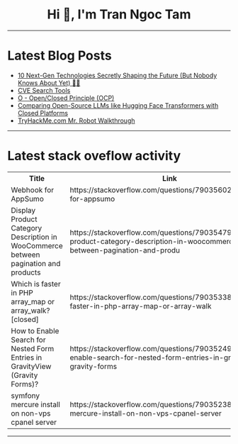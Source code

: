 <h1 align="center">Hi 👋, I'm Tran Ngoc Tam</h1>

---

# Latest Blog Posts 
<!-- BLOG-POST-LIST:START -->
- [10 Next-Gen Technologies Secretly Shaping the Future &lpar;But Nobody Knows About Yet&rpar; 🚀🔬](https://dev.to/lokesh_singh/10-next-gen-technologies-secretly-shaping-the-future-but-nobody-knows-about-yet-2719)
- [CVE Search Tools](https://dev.to/ugo/cve-search-tools-44oe)
- [O - Open/Closed Principle &lpar;OCP&rpar;](https://dev.to/nozibul_islam_113b1d5334f/o-openclosed-principle-ocp-g3l)
- [Comparing Open-Source LLMs like Hugging Face Transformers with Closed Platforms](https://dev.to/kafkaflow/comparing-open-source-llms-like-hugging-face-transformers-with-closed-platforms-54fc)
- [TryHackMe.com Mr. Robot Walkthrough](https://dev.to/hax/tryhackmecom-mr-robot-walkthrough-2bdm)
<!-- BLOG-POST-LIST:END -->

---

# Latest stack oveflow activity
<table>
  <tr><th>Title</th><th>Link</th></tr>
  <!-- STACKOVERFLOW:START --><tr><td>Webhook for AppSumo</td><td>https://stackoverflow.com/questions/79035602/webhook-for-appsumo</td></tr><tr><td>Display Product Category Description in WooCommerce between pagination and products</td><td>https://stackoverflow.com/questions/79035479/display-product-category-description-in-woocommerce-between-pagination-and-produ</td></tr><tr><td>Which is faster in PHP array_map or array_walk? [closed]</td><td>https://stackoverflow.com/questions/79035338/which-is-faster-in-php-array-map-or-array-walk</td></tr><tr><td>How to Enable Search for Nested Form Entries in GravityView &lpar;Gravity Forms&rpar;?</td><td>https://stackoverflow.com/questions/79035249/how-to-enable-search-for-nested-form-entries-in-gravityview-gravity-forms</td></tr><tr><td>symfony mercure install on non-vps cpanel server</td><td>https://stackoverflow.com/questions/79035238/symfony-mercure-install-on-non-vps-cpanel-server</td></tr><!-- STACKOVERFLOW:END -->
</table>

---


